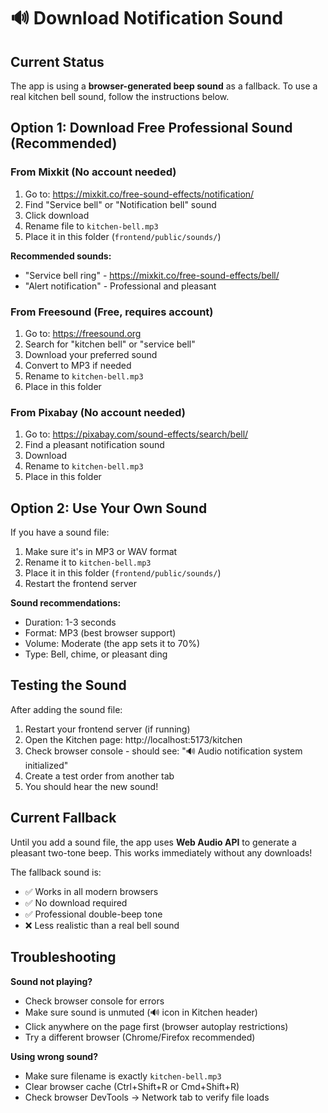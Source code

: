 # 🔊 Download Notification Sound

## Current Status
The app is using a **browser-generated beep sound** as a fallback. To use a real kitchen bell sound, follow the instructions below.

## Option 1: Download Free Professional Sound (Recommended)

### From Mixkit (No account needed)
1. Go to: https://mixkit.co/free-sound-effects/notification/
2. Find "Service bell" or "Notification bell" sound
3. Click download
4. Rename file to `kitchen-bell.mp3`
5. Place it in this folder (`frontend/public/sounds/`)

**Recommended sounds:**
- "Service bell ring" - https://mixkit.co/free-sound-effects/bell/
- "Alert notification" - Professional and pleasant

### From Freesound (Free, requires account)
1. Go to: https://freesound.org
2. Search for "kitchen bell" or "service bell"
3. Download your preferred sound
4. Convert to MP3 if needed
5. Rename to `kitchen-bell.mp3`
6. Place in this folder

### From Pixabay (No account needed)
1. Go to: https://pixabay.com/sound-effects/search/bell/
2. Find a pleasant notification sound
3. Download
4. Rename to `kitchen-bell.mp3`
5. Place in this folder

## Option 2: Use Your Own Sound

If you have a sound file:
1. Make sure it's in MP3 or WAV format
2. Rename it to `kitchen-bell.mp3`
3. Place it in this folder (`frontend/public/sounds/`)
4. Restart the frontend server

**Sound recommendations:**
- Duration: 1-3 seconds
- Format: MP3 (best browser support)
- Volume: Moderate (the app sets it to 70%)
- Type: Bell, chime, or pleasant ding

## Testing the Sound

After adding the sound file:
1. Restart your frontend server (if running)
2. Open the Kitchen page: http://localhost:5173/kitchen
3. Check browser console - should see: "🔊 Audio notification system initialized"
4. Create a test order from another tab
5. You should hear the new sound!

## Current Fallback

Until you add a sound file, the app uses **Web Audio API** to generate a pleasant two-tone beep. This works immediately without any downloads!

The fallback sound is:
- ✅ Works in all modern browsers
- ✅ No download required
- ✅ Professional double-beep tone
- ❌ Less realistic than a real bell sound

## Troubleshooting

**Sound not playing?**
- Check browser console for errors
- Make sure sound is unmuted (🔊 icon in Kitchen header)
- Click anywhere on the page first (browser autoplay restrictions)
- Try a different browser (Chrome/Firefox recommended)

**Using wrong sound?**
- Make sure filename is exactly `kitchen-bell.mp3`
- Clear browser cache (Ctrl+Shift+R or Cmd+Shift+R)
- Check browser DevTools → Network tab to verify file loads
